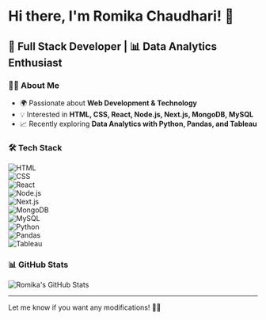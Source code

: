 # Hi there, I'm Romika Chaudhari! 👋  
## 🚀 Full Stack Developer | 📊 Data Analytics Enthusiast  

### 👩‍💻 About Me  
- 🌍 Passionate about **Web Development & Technology**  
- 💡 Interested in **HTML, CSS, React, Node.js, Next.js, MongoDB, MySQL**  
- 📈 Recently exploring **Data Analytics with Python, Pandas, and Tableau**  

### 🛠 Tech Stack  
![HTML](https://img.shields.io/badge/-HTML-E34F26?style=flat&logo=html5&logoColor=white)  
![CSS](https://img.shields.io/badge/-CSS-1572B6?style=flat&logo=css3&logoColor=white)  
![React](https://img.shields.io/badge/-React-61DAFB?style=flat&logo=react&logoColor=black)  
![Node.js](https://img.shields.io/badge/-Node.js-339933?style=flat&logo=node.js&logoColor=white)  
![Next.js](https://img.shields.io/badge/-Next.js-000000?style=flat&logo=next.js&logoColor=white)  
![MongoDB](https://img.shields.io/badge/-MongoDB-47A248?style=flat&logo=mongodb&logoColor=white)  
![MySQL](https://img.shields.io/badge/-MySQL-4479A1?style=flat&logo=mysql&logoColor=white)  
![Python](https://img.shields.io/badge/-Python-3776AB?style=flat&logo=python&logoColor=white)  
![Pandas](https://img.shields.io/badge/-Pandas-150458?style=flat&logo=pandas&logoColor=white)  
![Tableau](https://img.shields.io/badge/-Tableau-E97627?style=flat&logo=tableau&logoColor=white)  

### 📊 GitHub Stats  
![Romika's GitHub Stats](https://github-readme-stats.vercel.app/api?username=yourgithubusername&show_icons=true&theme=radical)  

---

Let me know if you want any modifications! 🚀😊
